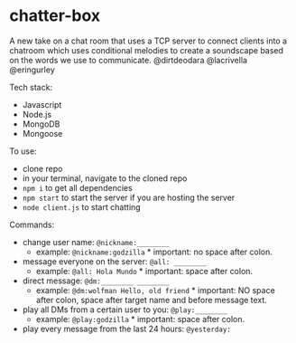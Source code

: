 # chatter-box

A new take on a chat room that uses a TCP server to connect clients into a 
chatroom which uses conditional melodies to create a soundscape based on 
the words we use to communicate.
@dirtdeodara
@lacrivella
@eringurley

Tech stack:
* Javascript
* Node.js
* MongoDB
* Mongoose 


 To use:
 * clone repo
 * in your terminal, navigate to the cloned repo
 * ``` npm i ``` to get all dependencies
 * ``` npm start ``` to start the server if you are hosting the server
 * ``` node client.js ``` to start chatting
 
 Commands:
 * change user name: ``` @nickname:________ ```
      * example: ``` @nickname:godzilla ```
            * important: no space after colon.
 * message everyone on the server: ``` @all: ________ ```
      * example: ``` @all: Hola Mundo ```
            * important: space after colon.
 * direct message: ``` @dm:________ ________ ```
      * example: ``` @dm:wolfman Hello, old friend ```
            * important: NO space after colon, space after target name and before message text.
 * play all DMs from a certain user to you: ``` @play:________ ```
      * example: ``` @play:godzilla ```
            * important: space after colon.
 * play every message from the last 24 hours: ``` @yesterday: ```
      
